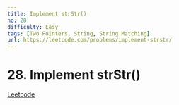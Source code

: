 ```yaml
---
title: Implement strStr()
no: 28
difficulty: Easy
tags: [Two Pointers, String, String Matching]
url: https://leetcode.com/problems/implement-strstr/
---
```


# 28. Implement strStr()

[Leetcode](https://leetcode.com/problems/implement-strstr/)

